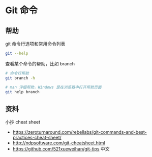 # Git 命令

## 帮助

git 命令行选项和常用命令列表

```sh
git --help
```

查看某个命令的帮助，比如 branch

```sh
# 命令行帮助
git branch -h

# man 详细帮助，Windows 是在浏览器中打开帮助页面
git help branch
```

## 资料

小抄 cheat sheet

- <https://zeroturnaround.com/rebellabs/git-commands-and-best-practices-cheat-sheet/>
- <http://ndpsoftware.com/git-cheatsheet.html>
- <https://github.com/521xueweihan/git-tips> 中文
